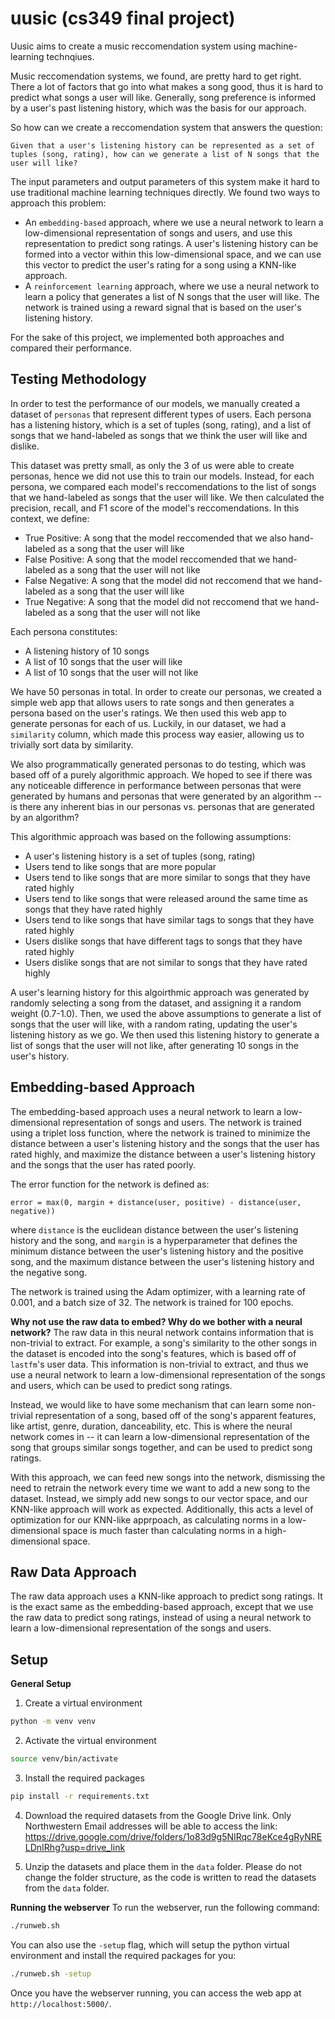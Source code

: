 # uusic (cs349 final project)

Uusic aims to create a music reccomendation system using machine-learning technqiues.

Music reccomendation systems, we found, are pretty hard to get right. There a lot of factors that go into what makes a song good, thus it is hard to predict what songs a user will like. Generally, song preference is informed by a user's past listening history, which was the basis for our approach.

So how can we create a reccomendation system that answers the question:
```
Given that a user's listening history can be represented as a set of tuples (song, rating), how can we generate a list of N songs that the user will like?
```

The input parameters and output parameters of this system make it hard to use traditional machine learning techniques directly. We found two ways to approach this problem:
* An `embedding-based` approach, where we use a neural network to learn a low-dimensional representation of songs and users, and use this representation to predict song ratings. A user's listening history can be formed into a vector within this low-dimensional space, and we can use this vector to predict the user's rating for a song using a KNN-like approach.
* A `reinforcement learning` approach, where we use a neural network to learn a policy that generates a list of N songs that the user will like. The network is trained using a reward signal that is based on the user's listening history.

For the sake of this project, we implemented both approaches and compared their performance.

## Testing Methodology
In order to test the performance of our models, we manually created a dataset of `personas` that represent different types of users. Each persona has a listening history, which is a set of tuples (song, rating), and a list of songs that we hand-labeled as songs that we think the user will like and dislike.

This dataset was pretty small, as only the 3 of us were able to create personas, hence we did not use this to train our models. Instead, for each persona, we compared each model's reccomendations to the list of songs that we hand-labeled as songs that the user will like. We then calculated the precision, recall, and F1 score of the model's reccomendations. In this context, we define:
* True Positive: A song that the model reccomended that we also hand-labeled as a song that the user will like
* False Positive: A song that the model reccomended that we hand-labeled as a song that the user will not like
* False Negative: A song that the model did not reccomend that we hand-labeled as a song that the user will like
* True Negative: A song that the model did not reccomend that we hand-labeled as a song that the user will not like

Each persona constitutes:
* A listening history of 10 songs
* A list of 10 songs that the user will like
* A list of 10 songs that the user will not like

We have 50 personas in total. In order to create our personas, we created a simple web app that allows users to rate songs and then generates a persona based on the user's ratings. We then used this web app to generate personas for each of us. Luckily, in our dataset, we had a `similarity` column, which made this process way easier, allowing us to trivially sort data by similarity.

We also programmatically generated personas to do testing, which was based off of a purely algorithmic approach. We hoped to see if there was any noticeable difference in performance between personas that were generated by humans and personas that were generated by an algorithm -- is there any inherent bias in our personas vs. personas that are generated by an algorithm?

This algorithmic approach was based on the following assumptions:
* A user's listening history is a set of tuples (song, rating)
* Users tend to like songs that are more popular
* Users tend to like songs that are more similar to songs that they have rated highly
* Users tend to like songs that were released around the same time as songs that they have rated highly
* Users tend to like songs that have similar tags to songs that they have rated highly
* Users dislike songs that have different tags to songs that they have rated highly
* Users dislike songs that are not similar to songs that they have rated highly

A user's learning history for this algoirthmic approach was generated by randomly selecting a song from the dataset, and assigning it a random weight (0.7-1.0). Then, we used the above assumptions to generate a list of songs that the user will like, with a random rating, updating the user's listening history as we go. We then used this listening history to generate a list of songs that the user will not like, after generating 10 songs in the user's history.

## Embedding-based Approach
The embedding-based approach uses a neural network to learn a low-dimensional representation of songs and users. The network is trained using a triplet loss function, where the network is trained to minimize the distance between a user's listening history and the songs that the user has rated highly, and maximize the distance between a user's listening history and the songs that the user has rated poorly.

The error function for the network is defined as:
```
error = max(0, margin + distance(user, positive) - distance(user, negative))
```
where `distance` is the euclidean distance between the user's listening history and the song, and `margin` is a hyperparameter that defines the minimum distance between the user's listening history and the positive song, and the maximum distance between the user's listening history and the negative song.

The network is trained using the Adam optimizer, with a learning rate of 0.001, and a batch size of 32. The network is trained for 100 epochs.

**Why not use the raw data to embed? Why do we bother with a neural network?**
The raw data in this neural network contains information that is non-trivial to extract. For example, a song's similarity to the other songs in the dataset is encoded into the song's features, which is based off of `lastfm`'s user data. This information is non-trivial to extract, and thus we use a neural network to learn a low-dimensional representation of the songs and users, which can be used to predict song ratings.

Instead, we would like to have some mechanism that can learn some non-trivial representation of a song, based off of the song's apparent features, like artist, genre, duration, danceability, etc. This is where the neural network comes in -- it can learn a low-dimensional representation of the song that groups similar songs together, and can be used to predict song ratings. 

With this approach, we can feed new songs into the network, dismissing the need to retrain the network every time we want to add a new song to the dataset. Instead, we simply add new songs to our vector space, and our KNN-like approach will work as expected. Additionally, this acts a level of optimization for our KNN-like apprpoach, as calculating norms in a low-dimensional space is much faster than calculating norms in a high-dimensional space.

## Raw Data Approach
The raw data approach uses a KNN-like approach to predict song ratings. It is the exact same as the embedding-based approach, except that we use the raw data to predict song ratings, instead of using a neural network to learn a low-dimensional representation of the songs and users.


## Setup

**General Setup**

1. Create a virtual environment
```bash
python -m venv venv
```

2. Activate the virtual environment
```bash
source venv/bin/activate
```

3. Install the required packages
```bash
pip install -r requirements.txt
```

4. Download the required datasets from the Google Drive link. Only Northwestern Email addresses will be able to access the link: https://drive.google.com/drive/folders/1o83d9g5NIRqc78eKce4gRyNRELDnIRhg?usp=drive_link

5. Unzip the datasets and place them in the `data` folder. Please do not change the folder structure, as the code is written to read the datasets from the `data` folder.


**Running the webserver**
To run the webserver, run the following command:
```bash
./runweb.sh
```

You can also use the `-setup` flag, which will setup the python virtual environment and install the required packages for you:
```bash
./runweb.sh -setup
```

Once you have the webserver running, you can access the web app at `http://localhost:5000/`.
